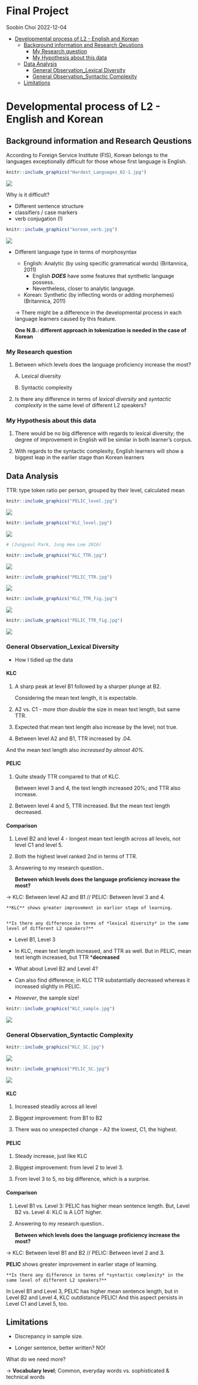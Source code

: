 Final Project
================
Soobin Choi
2022-12-04

- <a href="#developmental-process-of-l2---english-and-korean"
  id="toc-developmental-process-of-l2---english-and-korean">Developmental
  process of L2 - English and Korean</a>
  - <a href="#background-information-and-research-qeustions"
    id="toc-background-information-and-research-qeustions">Background
    information and Research Qeustions</a>
    - <a href="#my-research-question" id="toc-my-research-question">My
      Research question</a>
    - <a href="#my-hypothesis-about-this-data"
      id="toc-my-hypothesis-about-this-data">My Hypothesis about this data</a>
  - <a href="#data-analysis" id="toc-data-analysis">Data Analysis</a>
    - <a href="#general-observation_lexical-diversity"
      id="toc-general-observation_lexical-diversity">General
      Observation_Lexical Diversity</a>
    - <a href="#general-observation_syntactic-complexity"
      id="toc-general-observation_syntactic-complexity">General
      Observation_Syntactic Complexity</a>
  - <a href="#limitations" id="toc-limitations">Limitations</a>

# Developmental process of L2 - English and Korean

## Background information and Research Qeustions

According to Foreign Service Institute (FIS), Korean belongs to the
languages exceptionally difficult for those whose first language is
English.

``` r
knitr::include_graphics("Hardest_Languages_02-1.jpg")
```

![](Hardest_Languages_02-1.jpg)<!-- -->

Why is it difficult?

- Different sentence structure
- classifiers / case markers
- verb conjugation (!)

``` r
knitr::include_graphics("korean_verb.jpg")
```

![](korean_verb.jpg)<!-- -->

- Different language type in terms of morphosyntax

  - English: Analytic (by using specific grammatical words) (Britannica,
    2011)
    - English ***DOES*** have some features that synthetic language
      possess.
    - Nevertheless, closer to analytic language.
  - Korean: Synthetic (by inflecting words or adding morphemes)
    (Britannica, 2011)

  -\> There might be a difference in the developmental process in each
  language learners caused by this feature.

  **One N.B.: different approach in tokenization is needed in the case
  of Korean**

### My Research question

1.  Between which levels does the language proficiency increase the
    most?

    A. Lexical diversity

    B. Syntactic complexity

2.  Is there any difference in terms of *lexical diversity* and
    *syntactic complexity* in the same level of different L2 speakers?

### My Hypothesis about this data

1.  There would be no big difference with regards to lexical diversity;
    the degree of improvement in English will be similar in both
    learner’s corpus.

2.  With regards to the syntactic complexity, English learners will show
    a biggest leap in the earlier stage than Korean learners

## Data Analysis

TTR: type token ratio per person, grouped by their level, calculated
mean

``` r
knitr::include_graphics("PELIC_level.jpg")
```

![](PELIC_level.jpg)<!-- -->

``` r
knitr::include_graphics("KLC_level.jpg")
```

![](KLC_level.jpg)<!-- -->

``` r
# (Jungyeul Park, Jung Hee Lee 2016)
```

``` r
knitr::include_graphics("KLC_TTR.jpg")
```

![](KLC_TTR.jpg)<!-- -->

``` r
knitr::include_graphics("PELIC_TTR.jpg")
```

![](PELIC_TTR.jpg)<!-- -->

``` r
knitr::include_graphics("KLC_TTR_fig.jpg")
```

![](KLC_TTR_fig.jpg)<!-- -->

``` r
knitr::include_graphics("PELIC_TTR_fig.jpg")
```

![](PELIC_TTR_fig.jpg)<!-- -->

### General Observation_Lexical Diversity

- How I tidied up the data

#### KLC

1.  A sharp peak at level B1 followed by a sharper plunge at B2.

    Considering the mean text length, it is expectable.

2.  A2 vs. C1 - *more than double* the size in mean text length, but
    same TTR.

3.  Expected that mean text length also increase by the level; not true.

4.  Between level A2 and B1, TTR increased by .04.

And the mean text length also *increased by almost 40%.*

#### PELIC

1.  Quite steady TTR compared to that of KLC.

    Between level 3 and 4, the text length increased 20%; and TTR also
    increase.

2.  Between level 4 and 5, TTR increased. But the mean text length
    decreased.

#### Comparison

1.  Level B2 and level 4 - longest mean text length across all levels,
    not level C1 and level 5.

2.  Both the highest level ranked 2nd in terms of TTR.

3.  Answering to my research question..

    **Between which levels does the language proficiency increase the
    most?**

-\> KLC: Between level A2 and B1 // PELIC: Between level 3 and 4.

    **KLC** shows greater improvement in earlier stage of learning.


    **Is there any difference in terms of *lexical diversity* in the same level of different L2 speakers?**

- Level B1, Level 3

- In KLC, mean text length increased, and TTR as well. But in PELIC,
  mean text length increased, but TTR \***decreased**

- What about Level B2 and Level 4?

- Can also find difference; in KLC TTR substantially decreased whereas
  it increased slightly in PELIC.

- *However*, the sample size!

``` r
knitr::include_graphics("KLC_sample.jpg")
```

![](KLC_sample.jpg)<!-- -->

### General Observation_Syntactic Complexity

``` r
knitr::include_graphics("KLC_SC.jpg")
```

![](KLC_SC.jpg)<!-- -->

``` r
knitr::include_graphics("PELIC_SC.jpg")
```

![](PELIC_SC.jpg)<!-- -->

#### KLC

1.  Increased steadily across all level

2.  Biggest improvement: from B1 to B2

3.  There was no unexpected change - A2 the lowest, C1, the highest.

#### PELIC

1.  Steady increase, just like KLC

2.  Biggest improvement: from level 2 to level 3.

3.  From level 3 to 5, no big difference, which is a surprise.

#### Comparison

1.  Level B1 vs. Level 3: PELIC has higher mean sentence length. But,
    Level B2 vs. Level 4: KLC is A LOT higher.

2.  Answering to my research question..

    **Between which levels does the language proficiency increase the
    most?**

-\> KLC: Between level B1 and B2 // PELIC: Between level 2 and 3.

**PELIC** shows greater improvement in earlier stage of learning.

    **Is there any difference in terms of *syntactic complexity* in the same level of different L2 speakers?**

In Level B1 and Level 3, PELIC has higher mean sentence length, but in
Level B2 and Level 4, KLC outdistance PELIC! And this aspect persists in
Level C1 and Level 5, too.

## Limitations

- Discrepancy in sample size.

- Longer sentence, better written? NO!

What do we need more?

-\> **Vocabulary level**; Common, everyday words vs. sophisticated &
technical words
